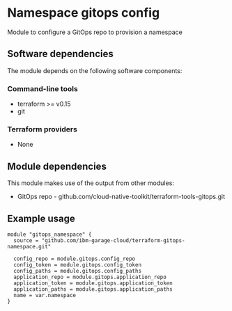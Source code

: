 # Namespace gitops config

Module to configure a GitOps repo to provision a namespace

## Software dependencies

The module depends on the following software components:

### Command-line tools

- terraform >= v0.15
- git

### Terraform providers

- None

## Module dependencies

This module makes use of the output from other modules:

- GitOps repo - github.com/cloud-native-toolkit/terraform-tools-gitops.git

## Example usage

```hcl-terraform
module "gitops_namespace" {
  source = "github.com/ibm-garage-cloud/terraform-gitops-namespace.git"

  config_repo = module.gitops.config_repo
  config_token = module.gitops.config_token
  config_paths = module.gitops.config_paths
  application_repo = module.gitops.application_repo
  application_token = module.gitops.application_token
  application_paths = module.gitops.application_paths
  name = var.namespace
}
```

